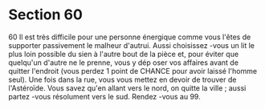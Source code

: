 # Section 60

60
Il est  très difficile pour une personne énergique comme vous
l'êtes de supporter passivement le malheur d'autrui. Aussi
choisissez -vous un lit le plus loin possible du sien à l'autre bout
de la pièce et, pour éviter que quelqu'un d'autre ne le prenne,
vous y dép oser vos affaires avant de quitter l'endroit (vous
perdez  1 point de  CHANCE  pour avoir laissé l'homme seul).
Une fois dans la rue, vous vous mettez en devoir de trouver de
l'Astéroïde. Vous savez qu'en allant vers le nord, on quitte la ville
; aussi partez -vous résolument vers le sud. Rendez -vous au 99.